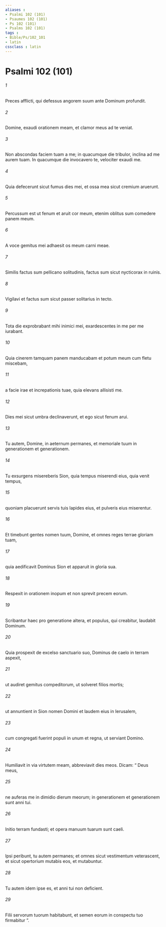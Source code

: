 ```yaml
---
aliases : 
- Psalmi 102 (101)
- Psaumes 102 (101)
- Ps 102 (101)
- Psalms 102 (101)
tags : 
- Bible/Ps/102_101
- latin
cssclass : latin
---
```


# Psalmi 102 (101)

###### 1
Preces afflicti, qui defessus angorem suum ante Dominum profundit.
###### 2
Domine, exaudi orationem meam, et clamor meus ad te veniat.
###### 3
Non abscondas faciem tuam a me; in quacumque die tribulor, inclina ad me aurem tuam. In quacumque die invocavero te, velociter exaudi me.
###### 4
Quia defecerunt sicut fumus dies mei, et ossa mea sicut cremium aruerunt.
###### 5
Percussum est ut fenum et aruit cor meum, etenim oblitus sum comedere panem meum.
###### 6
A voce gemitus mei adhaesit os meum carni meae.
###### 7
Similis factus sum pellicano solitudinis, factus sum sicut nycticorax in ruinis.
###### 8
Vigilavi et factus sum sicut passer solitarius in tecto.
###### 9
Tota die exprobrabant mihi inimici mei, exardescentes in me per me iurabant.
###### 10
Quia cinerem tamquam panem manducabam et potum meum cum fletu miscebam,
###### 11
a facie irae et increpationis tuae, quia elevans allisisti me.
###### 12
Dies mei sicut umbra declinaverunt, et ego sicut fenum arui.
###### 13
Tu autem, Domine, in aeternum permanes, et memoriale tuum in generationem et generationem.
###### 14
Tu exsurgens misereberis Sion, quia tempus miserendi eius, quia venit tempus,
###### 15
quoniam placuerunt servis tuis lapides eius, et pulveris eius miserentur.
###### 16
Et timebunt gentes nomen tuum, Domine, et omnes reges terrae gloriam tuam,
###### 17
quia aedificavit Dominus Sion et apparuit in gloria sua.
###### 18
Respexit in orationem inopum et non sprevit precem eorum.
###### 19
Scribantur haec pro generatione altera, et populus, qui creabitur, laudabit Dominum.
###### 20
Quia prospexit de excelso sanctuario suo, Dominus de caelo in terram aspexit,
###### 21
ut audiret gemitus compeditorum, ut solveret filios mortis;
###### 22
ut annuntient in Sion nomen Domini et laudem eius in Ierusalem,
###### 23
cum congregati fuerint populi in unum et regna, ut serviant Domino.
###### 24
Humiliavit in via virtutem meam, abbreviavit dies meos. Dicam: “ Deus meus,
###### 25
ne auferas me in dimidio dierum meorum; in generationem et generationem sunt anni tui.
###### 26
Initio terram fundasti; et opera manuum tuarum sunt caeli.
###### 27
Ipsi peribunt, tu autem permanes; et omnes sicut vestimentum veterascent, et sicut opertorium mutabis eos, et mutabuntur.
###### 28
Tu autem idem ipse es, et anni tui non deficient.
###### 29
Filii servorum tuorum habitabunt, et semen eorum in conspectu tuo firmabitur ”.
